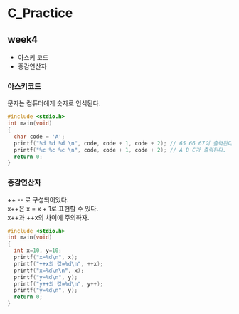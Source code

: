 # C_Practice
## week4
- 아스키 코드
- 증감연산자

### 아스키코드
문자는 컴퓨터에게 숫자로 인식된다.  

```c
#include <stdio.h>
int main(void)
{
  char code = 'A';
  printf("%d %d %d \n", code, code + 1, code + 2); // 65 66 67이 출력된다.
  printf("%c %c %c \n", code, code + 1, code + 2); // A B C가 출력된다.
  return 0;
}
````

### 증감연산자
++ -- 로 구성되어있다.  
x++은 x = x + 1로 표현할 수 있다.  
x++과 ++x의 차이에 주의하자.  
```c
#include <stdio.h>
int main(void)
{
  int x=10, y=10;
  printf("x=%d\n", x);
  printf("++x의 값=%d\n", ++x);
  printf("x=%d\n\n", x);
  printf("y=%d\n", y);
  printf("y++의 값=%d\n", y++);
  printf("y=%d\n", y);
  return 0;
}
```

